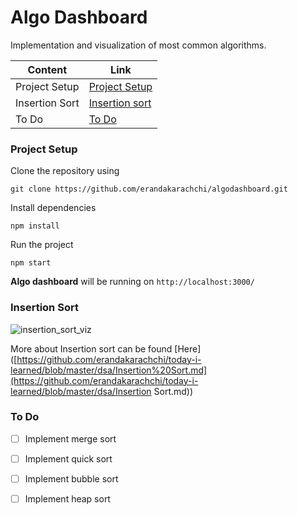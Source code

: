 # Algo Dashboard

Implementation and visualization of most common algorithms.

| Content        | Link                              |
| -------------- | --------------------------------- |
| Project Setup  | [Project Setup](#Project-Setup)   |
| Insertion Sort | [Insertion sort](#Insertion-Sort) |
| To Do          | [To Do](#To-Do)                   |

### Project Setup

Clone the repository using

```shell
git clone https://github.com/erandakarachchi/algodashboard.git
```

Install dependencies

```shell
npm install
```

Run the project

```shell
npm start
```

**Algo dashboard** will be running on `http://localhost:3000/`

### Insertion Sort

![insertion_sort_viz](/docs/assets/insertion_sort_viz.gif)



More about Insertion sort can be found [Here]([https://github.com/erandakarachchi/today-i-learned/blob/master/dsa/Insertion%20Sort.md](https://github.com/erandakarachchi/today-i-learned/blob/master/dsa/Insertion Sort.md))

### To Do

- [ ] Implement merge sort

- [ ] Implement quick sort

- [ ] Implement bubble sort

- [ ] Implement heap sort

  